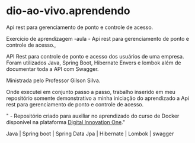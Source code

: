 # dio-ao-vivo.aprendendo
Api rest para gerenciamento de ponto e controle de acesso.

Exercício de aprendizagem -aula - Api rest para gerenciamento de ponto e controle de acesso., 

API Rest para controle de ponto e acesso dos usuários de uma empresa. Foram utilizados Java, Spring Boot, Hibernate Envers e lombok além de documentar toda a API com Swagger.

Ministrada pelo Professor Gilson Silva.

Onde executei em conjunto passo a passo, trabalho inserido em meu repositório somente demonstrativo a minha iniciação do aprendizado a Api rest para gerenciamento de ponto e controle de acesso.

" - Repositório criado para auxiliar no aprendizado do curso de Docker disponível na plataforma [Digital Innovation One](https://digitalinnovation.one/)."

Java | Spring boot | Spring Data Jpa | Hibernate | Lombok | swagger
